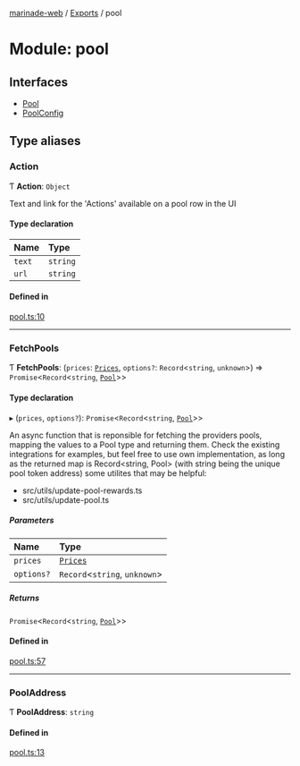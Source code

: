 [marinade-web](../README.md) / [Exports](../modules.md) / pool

# Module: pool

## Interfaces

- [Pool](../interfaces/pool.Pool.md)
- [PoolConfig](../interfaces/pool.PoolConfig.md)

## Type aliases

### Action

Ƭ **Action**: `Object`

Text and link for the 'Actions' available on a pool row in the UI

#### Type declaration

| Name | Type |
| :------ | :------ |
| `text` | `string` |
| `url` | `string` |

#### Defined in

[pool.ts:10](https://github.com/marinade-finance/marinade-web/blob/c14991b/src/services/domain/pool.ts#L10)

___

### FetchPools

Ƭ **FetchPools**: (`prices`: [`Prices`](coinSymbols.md#prices), `options?`: `Record`<`string`, `unknown`\>) => `Promise`<`Record`<`string`, [`Pool`](../interfaces/pool.Pool.md)\>\>

#### Type declaration

▸ (`prices`, `options?`): `Promise`<`Record`<`string`, [`Pool`](../interfaces/pool.Pool.md)\>\>

An async function that is reponsible for fetching the providers pools, mapping the values to a Pool type and returning them.
Check the existing integrations for examples, but feel free to use own implementation, as long as the returned map is Record<string, Pool> (with string being the unique pool token address)
some utilites that may be helpful:
- src/utils/update-pool-rewards.ts
- src/utils/update-pool.ts

##### Parameters

| Name | Type |
| :------ | :------ |
| `prices` | [`Prices`](coinSymbols.md#prices) |
| `options?` | `Record`<`string`, `unknown`\> |

##### Returns

`Promise`<`Record`<`string`, [`Pool`](../interfaces/pool.Pool.md)\>\>

#### Defined in

[pool.ts:57](https://github.com/marinade-finance/marinade-web/blob/c14991b/src/services/domain/pool.ts#L57)

___

### PoolAddress

Ƭ **PoolAddress**: `string`

#### Defined in

[pool.ts:13](https://github.com/marinade-finance/marinade-web/blob/c14991b/src/services/domain/pool.ts#L13)
